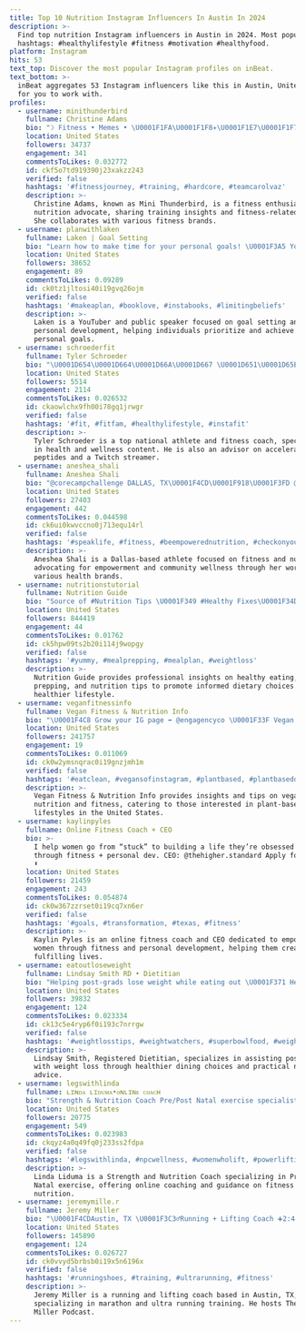 ```yaml
---
title: Top 10 Nutrition Instagram Influencers In Austin In 2024
description: >-
  Find top nutrition Instagram influencers in Austin in 2024. Most popular
  hashtags: #healthylifestyle #fitness #motivation #healthyfood.
platform: Instagram
hits: 53
text_top: Discover the most popular Instagram profiles on inBeat.
text_bottom: >-
  inBeat aggregates 53 Instagram influencers like this in Austin, United States
  for you to work with.
profiles:
  - username: minithunderbird
    fullname: Christine Adams
    bio: "☽ Fitness • Memes • \U0001F1FA\U0001F1F8✈️\U0001F1E7\U0001F1F7 ☽ Nutrition @austinadamsdc ♥️ ☽ Training @teamcarolvaz ☽ @cls_sportswear use code thunder"
    location: United States
    followers: 34737
    engagement: 341
    commentsToLikes: 0.032772
    id: ckf5o7td919390j23xakzz243
    verified: false
    hashtags: '#fitnessjourney, #training, #hardcore, #teamcarolvaz'
    description: >-
      Christine Adams, known as Mini Thunderbird, is a fitness enthusiast and
      nutrition advocate, sharing training insights and fitness-related humor.
      She collaborates with various fitness brands.
  - username: planwithlaken
    fullname: Laken | Goal Setting
    bio: "Learn how to make time for your personal goals! \U0001F3A5 YouTuber \U0001F3A4 Public Speaker \U0001F5FD NYC ⬇️ Sign Up for Accelerate Your Goals Live Course!"
    location: United States
    followers: 38652
    engagement: 89
    commentsToLikes: 0.09289
    id: ck0tz1jltosi40i19gvq26ojm
    verified: false
    hashtags: '#makeaplan, #booklove, #instabooks, #limitingbeliefs'
    description: >-
      Laken is a YouTuber and public speaker focused on goal setting and
      personal development, helping individuals prioritize and achieve their
      personal goals.
  - username: schroederfit
    fullname: Tyler Schroeder
    bio: "\U0001D654\U0001D664\U0001D66A\U0001D667 \U0001D651\U0001D65E\U0001D668\U0001D65E\U0001D664\U0001D663, \U0001D654\U0001D664\U0001D66A\U0001D667 \U0001D63F\U0001D667\U0001D65A\U0001D656\U0001D662 \U0001F4AA Top 3 National Athlete | @evolutionfitnessnd \U0001F468‍\U0001F52C Accelerated Peptides Advisor \U0001F4E7 < \U0001D63E\U0001D664\U0001D656\U0001D658\U0001D65D\U0001D65E\U0001D663\U0001D65C \U0001F3AE Twitch Affiliate Streamer"
    location: United States
    followers: 5514
    engagement: 2114
    commentsToLikes: 0.026532
    id: ckaowlchx9fh00i78gq1jrwgr
    verified: false
    hashtags: '#fit, #fitfam, #healthylifestyle, #instafit'
    description: >-
      Tyler Schroeder is a top national athlete and fitness coach, specializing
      in health and wellness content. He is also an advisor on accelerated
      peptides and a Twitch streamer.
  - username: aneshea_shali
    fullname: Aneshea Shali
    bio: "@corecampchallenge DALLAS, TX\U0001F4CD\U0001F918\U0001F3FD @be.empowered.nutrition Athlete @bravosierra_usa Athlete"
    location: United States
    followers: 27403
    engagement: 442
    commentsToLikes: 0.044598
    id: ck6ui0kwvccno0j713equ14rl
    verified: false
    hashtags: '#speaklife, #fitness, #beempowerednutrition, #checkonyourstrongfriends'
    description: >-
      Aneshea Shali is a Dallas-based athlete focused on fitness and nutrition,
      advocating for empowerment and community wellness through her work with
      various health brands.
  - username: nutritionstutorial
    fullname: Nutrition Guide
    bio: "Source of #Nutrition Tips \U0001F349 #Healthy Fixes\U0001F34D Curated by Professionals \U0001F5B2 #NutritionsTutorial ➡️ @skinnystutorial @calorietutorial @mealpreppingtutorial"
    location: United States
    followers: 844419
    engagement: 44
    commentsToLikes: 0.01762
    id: ck5hpw09ts2b20i114j9wopgy
    verified: false
    hashtags: '#yummy, #mealprepping, #mealplan, #weightloss'
    description: >-
      Nutrition Guide provides professional insights on healthy eating, meal
      prepping, and nutrition tips to promote informed dietary choices for a
      healthier lifestyle.
  - username: veganfitnessinfo
    fullname: Vegan Fitness & Nutrition Info
    bio: "\U0001F4C8 Grow your IG page ➡ @engagencyco \U0001F33F Vegan Fitness & Nutrition Tips \U0001F447\U0001F3FC 80% Off The Vegan Bundle \U0001F447\U0001F3FC"
    location: United States
    followers: 241757
    engagement: 19
    commentsToLikes: 0.011069
    id: ck0w2ymsnqrac0i19gnzjmh1m
    verified: false
    hashtags: '#eatclean, #vegansofinstagram, #plantbased, #plantbaseddiet'
    description: >-
      Vegan Fitness & Nutrition Info provides insights and tips on vegan
      nutrition and fitness, catering to those interested in plant-based
      lifestyles in the United States.
  - username: kaylinpyles
    fullname: Online Fitness Coach + CEO
    bio: >-
      I help women go from “stuck” to building a life they’re obsessed with
      through fitness + personal dev. CEO: @thehigher.standard Apply for links
      ⬇️
    location: United States
    followers: 21459
    engagement: 243
    commentsToLikes: 0.054874
    id: ck0w367zzrset0i19cq7xn6er
    verified: false
    hashtags: '#goals, #transformation, #texas, #fitness'
    description: >-
      Kaylin Pyles is an online fitness coach and CEO dedicated to empowering
      women through fitness and personal development, helping them create
      fulfilling lives.
  - username: eatoutloseweight
    fullname: Lindsay Smith RD • Dietitian
    bio: "Helping post-grads lose weight while eating out \U0001F371 Healthy swaps at restaurants \U0001F4BB eatoutloseweight.com/blog FREE Top 10 Weight Loss Tips ↙️"
    location: United States
    followers: 39832
    engagement: 124
    commentsToLikes: 0.023334
    id: ck13c5e4ryp6f0i193c7nrrgw
    verified: false
    hashtags: '#weightlosstips, #weightwatchers, #superbowlfood, #weightlossrecipe'
    description: >-
      Lindsay Smith, Registered Dietitian, specializes in assisting post-grads
      with weight loss through healthier dining choices and practical nutrition
      advice.
  - username: legswithlinda
    fullname: ʟɪɴᴅᴀ ʟɪᴅᴜᴍᴀ•ᴏɴʟɪɴᴇ ᴄᴏᴀᴄʜ
    bio: "Strength & Nutrition Coach Pre/Post Natal exercise specialist \U0001F930 @foundationusa ⚒ @prumattfit \U0001F525 @nutre_meals / code Linda \U0001F4E9Join Online Coaching ⬇️"
    location: United States
    followers: 20775
    engagement: 549
    commentsToLikes: 0.023983
    id: ckqyz4a0q49fq0j233ss2fdpa
    verified: false
    hashtags: '#legswithlinda, #npcwellness, #womenwholift, #powerlifting'
    description: >-
      Linda Liduma is a Strength and Nutrition Coach specializing in Pre/Post
      Natal exercise, offering online coaching and guidance on fitness and
      nutrition.
  - username: jeremymille.r
    fullname: Jeremy Miller
    bio: "\U0001F4CDAustin, TX \U0001F3C3‍♂️Running + Lifting Coach ➕2:44 Marathoner + Ultra Runner \U0001F399️The Jeremy Miller Podcast ⚡️ @go.switchback"
    location: United States
    followers: 145890
    engagement: 124
    commentsToLikes: 0.026727
    id: ck0vvyd5brbsb0i19x5n6196x
    verified: false
    hashtags: '#runningshoes, #training, #ultrarunning, #fitness'
    description: >-
      Jeremy Miller is a running and lifting coach based in Austin, TX,
      specializing in marathon and ultra running training. He hosts The Jeremy
      Miller Podcast.
---
```


